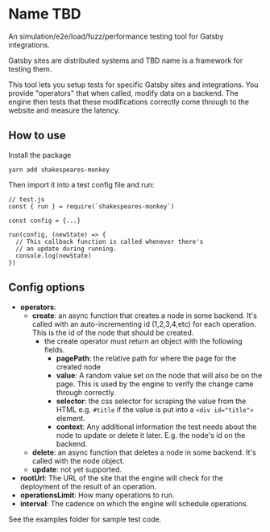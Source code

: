 # Name TBD

An simulation/e2e/load/fuzz/performance testing tool for Gatsby integrations.

Gatsby sites are distributed systems and TBD name is a framework for
testing them.

This tool lets you setup tests for specific Gatsby sites and integrations.
You provide "operators" that when called, modify data on a backend. The
engine then tests that these modifications correctly come through to the
website and measure the latency.

## How to use

Install the package

`yarn add shakespeares-monkey`

Then import it into a test config file and run:

```
// test.js
const { run } = require(`shakespeares-monkey`)

const config = {...}

run(config, (newState) => {
  // This callback function is called whenever there's
  // an update during running.
  console.log(newState)
})
```

## Config options

- **operators**:
  - **create**: an async function that creates a node in some backend. It's called with an auto-incrementing id (1,2,3,4,etc) for each operation. This is the id of the node that should be created.
    - the create operator must return an object with the following fields.
      - **pagePath**: the relative path for where the page for the created node
      - **value**: A random value set on the node that will also be on the page. This is used by the engine to verify the change came through correctly.
      - **selector**: the css selector for scraping the value from the HTML e.g. `#title` if the value is put into a `<div id="title">` element.
      - **context**: Any additional information the test needs about the node to update or delete it later. E.g. the node's id on the backend.
  - **delete**: an async function that deletes a node in some backend. It's called with the node object.
  - **update**: not yet supported.
- **rootUrl**: The URL of the site that the engine will check for the deployment of the result of an operation. 
- **operationsLimit**: How many operations to run.
- **interval**: The cadence on which the engine will schedule operations.

See the examples folder for sample test code.
